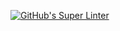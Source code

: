 [![GitHub's Super Linter](ICS20-Edward-McNamara/Unit1-05-HTML-MDL/workflows/GitHub's%20Super%20Linter/badge.svg)](https://github.com/ICS20-Edward-McNamara/Unit1-05-HTML-MDL/actions)
